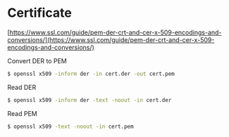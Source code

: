 # Certificate



[https://www.ssl.com/guide/pem-der-crt-and-cer-x-509-encodings-and-conversions/](https://www.ssl.com/guide/pem-der-crt-and-cer-x-509-encodings-and-conversions/)



Convert DER to PEM

```bash
$ openssl x509 -inform der -in cert.der -out cert.pem
```



Read DER

```bash
$ openssl x509 -inform der -text -noout -in cert.der
```



Read PEM

```bash
$ openssl x509 -text -noout -in cert.pem
```
